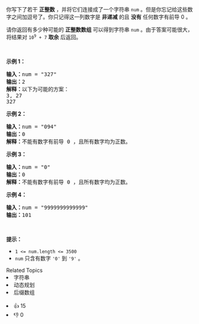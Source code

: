 <p>你写下了若干 <strong>正整数</strong>&nbsp;，并将它们连接成了一个字符串&nbsp;<code>num</code>&nbsp;。但是你忘记给这些数字之间加逗号了。你只记得这一列数字是 <strong>非递减</strong>&nbsp;的且&nbsp;<strong>没有</strong> 任何数字有前导 0 。</p>

<p>请你返回有多少种可能的 <strong>正整数数组</strong>&nbsp;可以得到字符串&nbsp;<code>num</code>&nbsp;。由于答案可能很大，将结果对 <code>10<sup>9</sup> + 7</code>&nbsp;<b>取余</b>&nbsp;后返回。</p>

<p>&nbsp;</p>

<p><strong>示例 1：</strong></p>

<pre><b>输入：</b>num = "327"
<b>输出：</b>2
<b>解释：</b>以下为可能的方案：
3, 27
327
</pre>

<p><strong>示例 2：</strong></p>

<pre><b>输入：</b>num = "094"
<b>输出：</b>0
<b>解释：</b>不能有数字有前导 0 ，且所有数字均为正数。
</pre>

<p><strong>示例 3：</strong></p>

<pre><b>输入：</b>num = "0"
<b>输出：</b>0
<strong>解释：</strong>不能有数字有前导 0 ，且所有数字均为正数。
</pre>

<p><strong>示例 4：</strong></p>

<pre><b>输入：</b>num = "9999999999999"
<b>输出：</b>101
</pre>

<p>&nbsp;</p>

<p><strong>提示：</strong></p>

<ul>
	<li><code>1 &lt;= num.length &lt;= 3500</code></li>
	<li><code>num</code>&nbsp;只含有数字&nbsp;<code>'0'</code> 到&nbsp;<code>'9'</code>&nbsp;。</li>
</ul>
<div><div>Related Topics</div><div><li>字符串</li><li>动态规划</li><li>后缀数组</li></div></div><br><div><li>👍 15</li><li>👎 0</li></div>